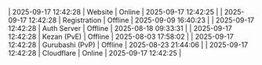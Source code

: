 | 2025-09-17 12:42:28 | Website | Online | 2025-09-17 12:42:25 |
| 2025-09-17 12:42:28 | Registration | Offline | 2025-09-09 16:40:23 |
| 2025-09-17 12:42:28 | Auth Server | Offline | 2025-08-18 09:33:31 |
| 2025-09-17 12:42:28 | Kezan (PvE) | Offline | 2025-08-03 17:58:02 |
| 2025-09-17 12:42:28 | Gurubashi (PvP) | Offline | 2025-08-23 21:44:06 |
| 2025-09-17 12:42:28 | Cloudflare | Online | 2025-09-17 12:42:25 |
